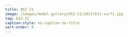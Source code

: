 ```yaml
---
title: B52 21
image: /images/model-gallery/b52-21/2017/b21-surf1.jpg
tag: b52-21
caption-style: no-caption no-title
sort-order: 9
---
```

